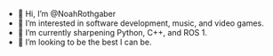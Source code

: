 - 👋 Hi, I’m @NoahRothgaber
- 👀 I’m interested in software development, music, and video games.
- 🌱 I’m currently sharpening Python, C++, and ROS 1. 
- 💞️ I’m looking to be the best I can be.

<!---
NoahRothgaber/NoahRothgaber is a ✨ special ✨ repository because its `README.md` (this file) appears on your GitHub profile.
You can click the Preview link to take a look at your changes.
--->
